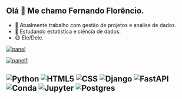 ## Olá 👋 Me chamo Fernando Florêncio.

- 🔭 Atualmente trabalho com gestão de projetos e analise de dados.
- 🌱 Estudando estatistica e ciência de dados.
- 😄 Ele/Dele.


[![panel](https://github-readme-stats.vercel.app/api?username=florenncio&show_icons=true&theme=dark&include_all_commits=true&count_private=true)](https://github.com/florenncio)

[![panel1](https://github-readme-stats.vercel.app/api/top-langs/?username=florenncio&layout=compact&langs_count=7&theme=dark)](https://github.com/florenncio)


![Python](https://img.shields.io/badge/Python-FFD43B?style=for-the-badge&logo=python&logoColor=darkgree)
![HTML5](https://img.shields.io/badge/HTML5-E34F26?style=for-the-badge&logo=html5&logoColor=white)
![CSS](https://img.shields.io/badge/CSS3-1572B6?style=for-the-badge&logo=css3&logoColor=white)
![Django](https://img.shields.io/badge/Django-092E20?style=for-the-badge&logo=django&logoColor=white)
![FastAPI](https://img.shields.io/badge/fastapi-109989?style=for-the-badge&logo=FASTAPI&logoColor=white)
![Conda](https://img.shields.io/badge/conda-342B029.svg?&style=for-the-badge&logo=anaconda&logoColor=white)
![Jupyter](https://img.shields.io/badge/Jupyter-F37626.svg?&style=for-the-badge&logo=Jupyter&logoColor=white)
![Postgres](https://img.shields.io/badge/PostgreSQL-316192?style=for-the-badge&logo=postgresql&logoColor=white)
-------------

